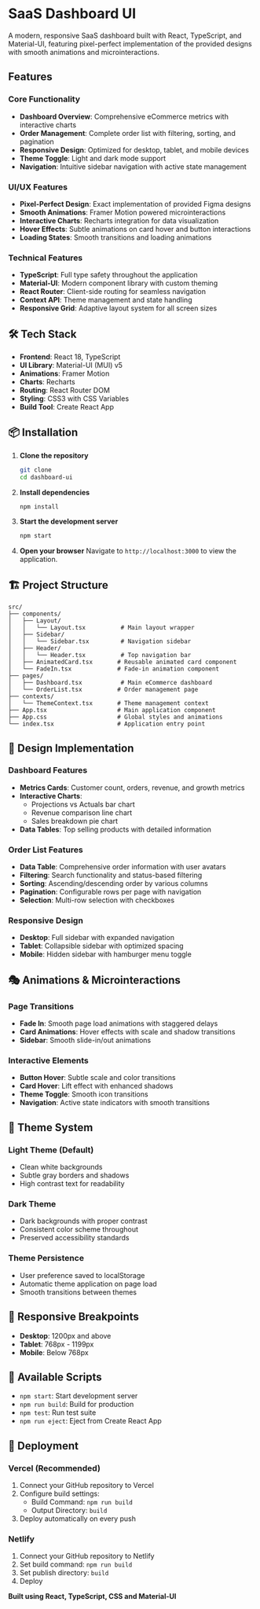 # SaaS Dashboard UI

A modern, responsive SaaS dashboard built with React, TypeScript, and Material-UI, featuring pixel-perfect implementation of the provided designs with smooth animations and microinteractions.

## Features

### Core Functionality
- **Dashboard Overview**: Comprehensive eCommerce metrics with interactive charts
- **Order Management**: Complete order list with filtering, sorting, and pagination
- **Responsive Design**: Optimized for desktop, tablet, and mobile devices
- **Theme Toggle**: Light and dark mode support
- **Navigation**: Intuitive sidebar navigation with active state management

### UI/UX Features
- **Pixel-Perfect Design**: Exact implementation of provided Figma designs
- **Smooth Animations**: Framer Motion powered microinteractions
- **Interactive Charts**: Recharts integration for data visualization
- **Hover Effects**: Subtle animations on card hover and button interactions
- **Loading States**: Smooth transitions and loading animations

### Technical Features
- **TypeScript**: Full type safety throughout the application
- **Material-UI**: Modern component library with custom theming
- **React Router**: Client-side routing for seamless navigation
- **Context API**: Theme management and state handling
- **Responsive Grid**: Adaptive layout system for all screen sizes

## 🛠️ Tech Stack

- **Frontend**: React 18, TypeScript
- **UI Library**: Material-UI (MUI) v5
- **Animations**: Framer Motion
- **Charts**: Recharts
- **Routing**: React Router DOM
- **Styling**: CSS3 with CSS Variables
- **Build Tool**: Create React App

## 📦 Installation

1. **Clone the repository**
   ```bash
   git clone 
   cd dashboard-ui
   ```

2. **Install dependencies**
   ```bash
   npm install
   ```

3. **Start the development server**
   ```bash
   npm start
   ```

4. **Open your browser**
   Navigate to `http://localhost:3000` to view the application.

## 🏗️ Project Structure

```
src/
├── components/
│   ├── Layout/
│   │   └── Layout.tsx          # Main layout wrapper
│   ├── Sidebar/
│   │   └── Sidebar.tsx         # Navigation sidebar
│   ├── Header/
│   │   └── Header.tsx          # Top navigation bar
│   ├── AnimatedCard.tsx       # Reusable animated card component
│   └── FadeIn.tsx             # Fade-in animation component
├── pages/
│   ├── Dashboard.tsx           # Main eCommerce dashboard
│   └── OrderList.tsx          # Order management page
├── contexts/
│   └── ThemeContext.tsx       # Theme management context
├── App.tsx                    # Main application component
├── App.css                    # Global styles and animations
└── index.tsx                  # Application entry point
```

## 🎨 Design Implementation

### Dashboard Features
- **Metrics Cards**: Customer count, orders, revenue, and growth metrics
- **Interactive Charts**: 
  - Projections vs Actuals bar chart
  - Revenue comparison line chart
  - Sales breakdown pie chart
- **Data Tables**: Top selling products with detailed information

### Order List Features
- **Data Table**: Comprehensive order information with user avatars
- **Filtering**: Search functionality and status-based filtering
- **Sorting**: Ascending/descending order by various columns
- **Pagination**: Configurable rows per page with navigation
- **Selection**: Multi-row selection with checkboxes

### Responsive Design
- **Desktop**: Full sidebar with expanded navigation
- **Tablet**: Collapsible sidebar with optimized spacing
- **Mobile**: Hidden sidebar with hamburger menu toggle

## 🎭 Animations & Microinteractions

### Page Transitions
- **Fade In**: Smooth page load animations with staggered delays
- **Card Animations**: Hover effects with scale and shadow transitions
- **Sidebar**: Smooth slide-in/out animations

### Interactive Elements
- **Button Hover**: Subtle scale and color transitions
- **Card Hover**: Lift effect with enhanced shadows
- **Theme Toggle**: Smooth icon transitions
- **Navigation**: Active state indicators with smooth transitions

## 🌙 Theme System

### Light Theme (Default)
- Clean white backgrounds
- Subtle gray borders and shadows
- High contrast text for readability

### Dark Theme
- Dark backgrounds with proper contrast
- Consistent color scheme throughout
- Preserved accessibility standards

### Theme Persistence
- User preference saved to localStorage
- Automatic theme application on page load
- Smooth transitions between themes

## 📱 Responsive Breakpoints

- **Desktop**: 1200px and above
- **Tablet**: 768px - 1199px
- **Mobile**: Below 768px

## 🔧 Available Scripts

- `npm start`: Start development server
- `npm run build`: Build for production
- `npm test`: Run test suite
- `npm run eject`: Eject from Create React App

## 🚀 Deployment

### Vercel (Recommended)
1. Connect your GitHub repository to Vercel
2. Configure build settings:
   - Build Command: `npm run build`
   - Output Directory: `build`
3. Deploy automatically on every push

### Netlify
1. Connect your GitHub repository to Netlify
2. Set build command: `npm run build`
3. Set publish directory: `build`
4. Deploy



**Built using React, TypeScript, CSS and Material-UI**